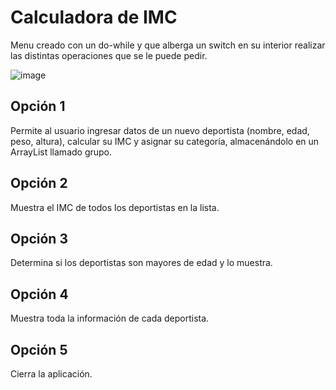# Calculadora de IMC
Menu creado con un do-while y que alberga un switch en su interior realizar las distintas operaciones que se le puede pedir.

![image](https://github.com/user-attachments/assets/684db2fe-b472-445b-b7f4-fb3c0b2cd5af)

## Opción 1
Permite al usuario ingresar datos de un nuevo deportista (nombre, edad, peso, altura), calcular su IMC y asignar su categoría, almacenándolo en un ArrayList llamado grupo.

## Opción 2
Muestra el IMC de todos los deportistas en la lista.

## Opción 3 
Determina si los deportistas son mayores de edad y lo muestra.

## Opción 4 
Muestra toda la información de cada deportista.

## Opción 5
Cierra la aplicación.
